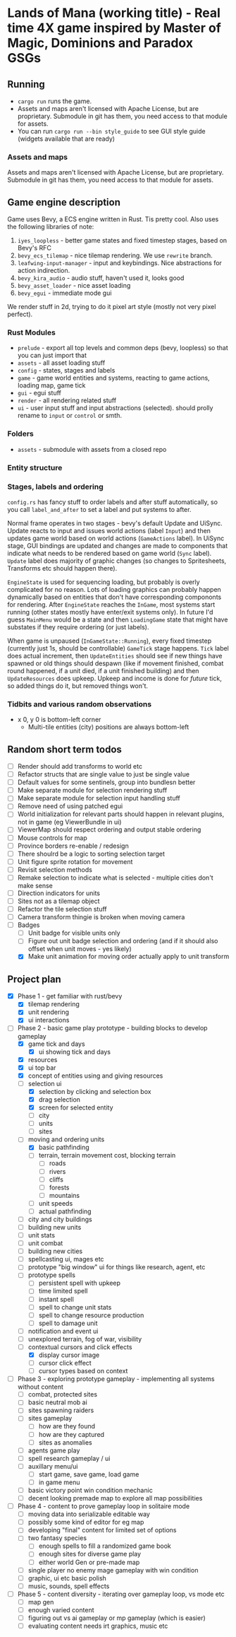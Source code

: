 # Lands of Mana (working title) - Real time 4X game inspired by Master of Magic, Dominions and Paradox GSGs

## Running

- `cargo run` runs the game.
- Assets and maps aren't licensed with Apache License, but are proprietary. Submodule in git has them, you need access to that module for assets.
- You can run `cargo run --bin style_guide` to see GUI style guide (widgets available that are ready)

### Assets and maps

Assets and maps aren't licensed with Apache License, but are proprietary. Submodule in git has them, you need access to that module for assets.

## Game engine description

Game uses Bevy, a ECS engine written in Rust. Tis pretty cool. Also uses the following libraries of note:

1. `iyes_loopless` - better game states and fixed timestep stages, based on Bevy's RFC
2. `bevy_ecs_tilemap` - nice tilemap rendering. We use `rewrite` branch.
3. `leafwing-input-manager` - input and keybindings. Nice abstractions for action indirection.
4. `bevy_kira_audio` - audio stuff, haven't used it, looks good
5. `bevy_asset_loader` - nice asset loading
6. `bevy_egui` - immediate mode gui

We render stuff in 2d, trying to do it pixel art style (mostly not very pixel perfect).

### Rust Modules

- `prelude` - export all top levels and common deps (bevy, loopless) so that you can just import that
- `assets` - all asset loading stuff
- `config` - states, stages and labels
- `game` - game world entities and systems, reacting to game actions, loading map, game tick
- `gui` - egui stuff
- `render` - all rendering related stuff
- `ui` - user input stuff and input abstractions (selected). should prolly rename to `input` or `control` or smth.

### Folders

- `assets` - submodule with assets from a closed repo

### Entity structure

### Stages, labels and ordering

`config.rs` has fancy stuff to order labels and after stuff automatically, so you call `label_and_after` to set a label and put systems to after.

Normal frame operates in two stages - bevy's default Update and UiSync. Update reacts to input and issues world actions (label `Input`) and then updates game world based on world actions (`GameActions` label). In UiSync stage, GUI bindings are updated and changes are made to components that indicate what needs to be rendered based on game world (`Sync` label). `Update` label does majority of graphic changes (so changes to Spritesheets, Transforms etc should happen there).

`EngineState` is used for sequencing loading, but probably is overly complicated for no reason. Lots of loading graphics can probably happen dynamically based on entities that don't have corresponding compononts for rendering. After `EngineState` reaches the `InGame`, most systems start running (other states mostly have enter/exit systems only). In future I'd guess `MainMenu` would be a state and then `LoadingGame` state that might have substates if they require ordering (or just labels).

When game is unpaused (`InGameState::Running`), every fixed timestep (currently just 1s, should be controllable) `GameTick` stage happens. `Tick` label does actual increment, then `UpdateEntities` should see if new things have spawned or old things should despawn (like if movement finished, combat round happened, if a unit died, if a unit finished building) and then `UpdateResources` does upkeep. Upkeep and income is done for _future_ tick, so added things do it, but removed things won't.

### Tidbits and various random observations

- x 0, y 0 is bottom-left corner
  - Multi-tile entities (city) positions are always bottom-left

## Random short term todos

- [ ] Render should add transforms to world etc
- [ ] Refactor structs that are single value to just be single value
- [ ] Default values for some sentinels, group into bundlesn better
- [ ] Make separate module for selection rendering stuff
- [ ] Make separate module for selection input handling stuff
- [ ] Remove need of using patched egui
- [ ] World initialization for relevant parts should happen in relevant plugins, not in game (eg ViewerBundle in ui)
- [ ] ViewerMap should respect ordering and output stable ordering
- [ ] Mouse controls for map
- [ ] Province borders re-enable / redesign
- [ ] There shoulrd be a logic to sorting selection target
- [ ] Unit figure sprite rotation for movement
- [ ] Revisit selection methods
- [ ] Remake selection to indicate what is selected - multiple cities don't make sense
- [ ] Direction indicators for units
- [ ] Sites not as a tilemap object
- [ ] Refactor the tile selection stuff
- [ ] Camera transform thingie is broken when moving camera
- [ ] Badges
  - [ ] Unit badge for visible units only
  - [ ] Figure out unit badge selection and ordering (and if it should also offset when unit moves - yes likely)
  - [x] Make unit animation for moving order actually apply to unit transform

## Project plan

- [x] Phase 1 - get familiar with rust/bevy
  - [x] tilemap rendering
  - [x] unit rendering
  - [x] ui interactions
- [ ] Phase 2 - basic game play prototype - building blocks to develop gameplay
  - [x] game tick and days
    - [x] ui showing tick and days
  - [x] resources
  - [x] ui top bar
  - [x] concept of entities using and giving resources
  - [ ] selection ui
    - [x] selection by clicking and selection box
    - [x] drag selection
    - [x] screen for selected entity
    - [ ] city
    - [ ] units
    - [ ] sites
  - [ ] moving and ordering units
    - [x] basic pathfinding
    - [ ] terrain, terrain movement cost, blocking terrain
      - [ ] roads
      - [ ] rivers
      - [ ] cliffs
      - [ ] forests
      - [ ] mountains
    - [ ] unit speeds
    - [ ] actual pathfinding
  - [ ] city and city buildings
  - [ ] building new units
  - [ ] unit stats
  - [ ] unit combat
  - [ ] building new cities
  - [ ] spellcasting ui, mages etc
  - [ ] prototype "big window" ui for things like research, agent, etc
  - [ ] prototype spells
    - [ ] persistent spell with upkeep
    - [ ] time limited spell
    - [ ] instant spell
    - [ ] spell to change unit stats
    - [ ] spell to change resource production
    - [ ] spell to damage unit
  - [ ] notification and event ui
  - [ ] unexplored terrain, fog of war, visibility
  - [ ] contextual cursors and click effects
    - [x] display cursor image
    - [ ] cursor click effect
    - [ ] cursor types based on context
- [ ] Phase 3 - exploring prototype gameplay - implementing all systems without content
  - [ ] combat, protected sites
  - [ ] basic neutral mob ai
  - [ ] sites spawning raiders
  - [ ] sites gameplay
    - [ ] how are they found
    - [ ] how are they captured
    - [ ] sites as anomalies
  - [ ] agents game play
  - [ ] spell research gameplay / ui
  - [ ] auxillary menu/ui
    - [ ] start game, save game, load game
    - [ ] in game menu
  - [ ] basic victory point win condition mechanic
  - [ ] decent looking premade map to explore all map possibilities
- [ ] Phase 4 - content to prove gameplay loop in solitaire mode
  - [ ] moving data into serializable editable way
  - [ ] possibly some kind of editor for eg map
  - [ ] developing "final" content for limited set of options
  - [ ] two fantasy species
    - [ ] enough spells to fill a randomized game book
    - [ ] enough sites for diverse game play
    - [ ] either world Gen or pre-made map
  - [ ] single player no enemy mage gameplay with win condition
  - [ ] graphic, ui etc basic polish
  - [ ] music, sounds, spell effects
- [ ] Phase 5 - content diversity - iterating over gameplay loop, vs mode etc
  - [ ] map gen
  - [ ] enough varied content
  - [ ] figuring out vs ai gameplay or mp gameplay (which is easier)
  - [ ] evaluating content needs irt graphics, music etc
